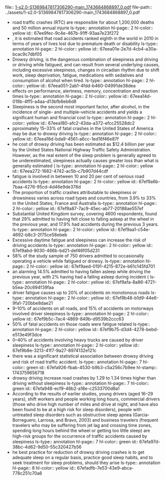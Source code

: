 file:: [1-s2.0-S1369847817306290-main_1743684868897_0.pdf](../assets/1-s2.0-S1369847817306290-main_1743684868897_0.pdf)
file-path:: ../assets/1-s2.0-S1369847817306290-main_1743684868897_0.pdf

- road trafﬁc crashes (RTC) are responsible for about 1,200,000 deaths and 50 million annual injurie
  ls-type:: annotation
  hl-page:: 2
  hl-color:: yellow
  id:: 67ee9fec-9c4e-467b-91ff-93aa7e23f272
- , it is estimated that road accidents ranked eighth in the world in 2010 in terms of years of lives lost due to premature death or disability 
  ls-type:: annotation
  hl-page:: 2
  hl-color:: yellow
  id:: 67eea01e-2e7d-4cb4-a30a-bcac9c7dbf05
- Drowsy driving, is the dangerous combination of sleepiness and driving or driving while fatigued, and can result from several underlying causes, including excessive sleepiness, changes in circadian rhythm due to shift work, sleep deprivation, fatigue, medications with sedatives and consumption of alcohol when tired.
  ls-type:: annotation
  hl-page:: 2
  hl-color:: yellow
  id:: 67eea051-2ab1-4fdd-b460-04991de38dea
- effects on performance, alertness, memory, concentration and reaction times
  ls-type:: annotation
  hl-page:: 2
  hl-color:: yellow
  id:: 67eea14d-019b-4ff5-a4aa-d13bfb6eb6d8
- Sleepiness is the second most important factor, after alcohol, in the incidence of single- and multiple-vehicle accidents and yields a signiﬁcant human and ﬁnancial cost 
  ls-type:: annotation
  hl-page:: 2
  hl-color:: yellow
  id:: 67eea180-afc2-43da-a372-efcc25528dc2
- pproximately 15–33% of fatal crashes in the United States of America may be due to drowsy driving 
  ls-type:: annotation
  hl-page:: 2
  hl-color:: yellow
  id:: 67eea18d-bda9-4561-a6cc-1ed16f46e87f
- he cost of drowsy driving has been estimated as $12.4 billion per year by the United States National Highway Trafﬁc Safety Administration. However, as the real extent of the sleep problem is generally agreed to be underestimated, sleepiness actually causes greater loss than what is generally estimated (
  ls-type:: annotation
  hl-page:: 2
  hl-color:: yellow
  id:: 67eea272-1682-4742-ac5b-c7b907d44cdf
- fatigue is involved in between 10 and 20 per cent of serious road accidents
  ls-type:: annotation
  hl-page:: 2
  hl-color:: yellow
  id:: 67ef9a6b-7baa-4276-95cd-4d46e9de378d
- The proportion of trafﬁc crashes attributable to sleepiness or drowsiness varies across road types and countries, from 3.9% to 33% in the United States, France and Australia 
  ls-type:: annotation
  hl-page:: 2
  hl-color:: yellow
  id:: 67ef9a87-7ac9-45ec-ab77-20188ae557ef
- Substantial United Kingdom survey, covering 4600 respondents, found that 29% admitted to having felt close to falling asleep at the wheel in the previous year, and 17.9% had accidents during the previous 3 years.
  ls-type:: annotation
  hl-page:: 2
  hl-color:: yellow
  id:: 67ef9aa1-c54e-4692-b8c3-2f75ce58ebeb
- Excessive daytime fatigue and sleepiness can increase the risk of driving accidents 
  ls-type:: annotation
  hl-page:: 2
  hl-color:: yellow
  id:: 67ef9abd-9030-466b-bd21-def46f05d231
- 58% of the study sample of 750 drivers admitted to occasionally operating a vehicle while fatigued or drowsy.
  ls-type:: annotation
  hl-page:: 2
  hl-color:: yellow
  id:: 67ef9aed-0191-4215-872e-b61c145fd701
- an alarming 14.5% admitted to having fallen asleep while driving the previous year, with 2% having had a falling asleep during incident (
  ls-type:: annotation
  hl-page:: 2
  hl-color:: yellow
  id:: 67ef9afa-8a86-4721-b5ea-20c694f39faa
- driver fatigue causes up to 20% of accidents on monotonous roads
  ls-type:: annotation
  hl-page:: 2
  hl-color:: yellow
  id:: 67ef9b48-b1d9-44e6-9fa1-720bbe8dae21
- 9–10% of accidents on all roads, and 15% of accidents on motorways involved driver sleepiness
  ls-type:: annotation
  hl-page:: 2
  hl-color:: yellow
  id:: 67ef9b5c-7ac4-4869-849b-d9539b2ccc63
- 50% of fatal accidents on those roads were fatigue related 
  ls-type:: annotation
  hl-page:: 2
  hl-color:: yellow
  id:: 67ef9b75-d3d4-4278-bebd-e513e49f3dce
- 0–40% of accidents involving heavy trucks are caused by driver sleepiness 
  ls-type:: annotation
  hl-page:: 2
  hl-color:: yellow
  id:: 67ef9b8e-3213-41f7-9a27-8974132e121c
- there was a signiﬁcant statistical association between drowsy driving and risk of road trafﬁc accident.
  ls-type:: annotation
  hl-page:: 7
  hl-color:: green
  id:: 67efa926-fbab-4530-b9b3-c5a256c7b9ee
  hl-stamp:: 1743759656718
- drowsy driving increase road crashes by 1.29 to 1.34 times higher than driving without sleepiness
  ls-type:: annotation
  hl-page:: 7
  hl-color:: green
  id:: 67efa948-ecf9-46b2-a18e-c2533700d8a1
- According to the results of earlier studies, young drivers (aged 16–29 years), shift workers and people working long hours, commercial drivers (those who drive high number of miles and drive at night, and have also been found to be at a high risk for sleep disorders), people with untreated sleep disorders such as obstructive sleep apnea (Garcia-Borreguero, Larrosa, and Bravo, 2003) and business travelers (frequent travelers who may be suffering from jet lag and crossing time zones, spending long hours behind the wheel or getting too little sleep) are high-risk groups for the occurrence of trafﬁc accidents caused by sleepiness
  ls-type:: annotation
  hl-page:: 7
  hl-color:: green
  id:: 67efa97d-38bc-4d62-9d50-55c320427b56
- he best practice for reduction of drowsy driving crashes is to get adequate sleep on a regular basis, practice good sleep habits, and to seek treatment for sleep problems, should they arise 
  ls-type:: annotation
  hl-page:: 8
  hl-color:: yellow
  id:: 67efadfb-7e53-43e9-abca-778c251c70a6